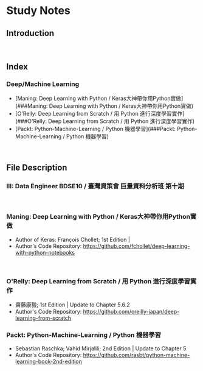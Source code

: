 # Study Notes

## Introduction



<br>

## Index

### Deep/Machine Learning
* [Maning: Deep Learning with Python / Keras大神帶你用Python實做](###Maning: Deep Learning with Python / Keras大神帶你用Python實做)
* [O'Relly: Deep Learning from Scratch / 用 Python 進行深度學習實作](###O'Relly: Deep Learning from Scratch / 用 Python 進行深度學習實作)
* [Packt: Python-Machine-Learning / Python 機器學習](###Packt: Python-Machine-Learning / Python 機器學習)


<br>

## File Description

###  **III: Data Engineer BDSE10 / 臺灣資策會 巨量資料分析班 第十期** 

<br>

###  **Maning: Deep Learning with Python / Keras大神帶你用Python實做** 
  * Author of Keras: François Chollet; 1st Edition |
  * Author's Code Repository: https://github.com/fchollet/deep-learning-with-python-notebooks

<br>

###  **O'Relly: Deep Learning from Scratch / 用 Python 進行深度學習實作** 
  * 齋藤康毅; 1st Edition | Update to Chapter 5.6.2
  * Author's Code Repository: https://github.com/oreilly-japan/deep-learning-from-scratch


###  **Packt: Python-Machine-Learning / Python 機器學習** 
  * Sebastian Raschka; Vahid Mirjalili; 2nd Edition | Update to Chapter 5
  * Author's Code Repository: https://github.com/rasbt/python-machine-learning-book-2nd-edition
